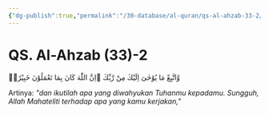 ```yaml
---
{"dg-publish":true,"permalink":"/30-database/al-quran/qs-al-ahzab-33-2/"}
---
```



# QS. Al-Ahzab (33)-2
وَّاتَّبِعْ مَا يُوْحٰىٓ اِلَيْكَ مِنْ رَّبِّكَ ۗاِنَّ اللّٰهَ كَانَ بِمَا تَعْمَلُوْنَ خَبِيْرًاۙ 

Artinya: *"dan ikutilah apa yang diwahyukan Tuhanmu kepadamu. Sungguh, Allah Mahateliti terhadap apa yang kamu kerjakan,"*
